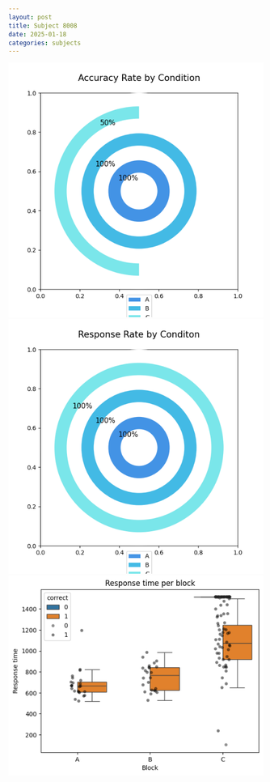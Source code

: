 ```yaml
---
layout: post
title: Subject 8008
date: 2025-01-18
categories: subjects
---
```


![](data/8008/run-14/8008_accuracy_rate.png)
![](data/8008/run-14/8008_response_rate.png)
![](data/8008/run-14/8008_rt.png)
